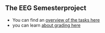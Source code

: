 ## The EEG Semesterproject

- You can find an [overview of the tasks here](semesterproject/overview.md)
- you can learn [about grading here](semesterproject/grading.md)
